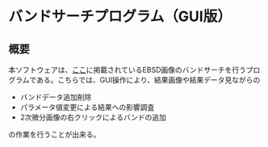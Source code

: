 # バンドサーチプログラム（GUI版）
## 概要
本ソフトウェアは、[ここ](https://github.com/rtomiyasu/BandSearch)に掲載されているEBSD画像のバンドサーチを行うプログラムである。こちらでは、GUI操作により、結果画像や結果データ見ながらの
- バンドデータ追加削除
- パラメータ値変更による結果への影響調査
- 2次微分画像の右クリックによるバンドの追加

の作業を行うことが出来る。
